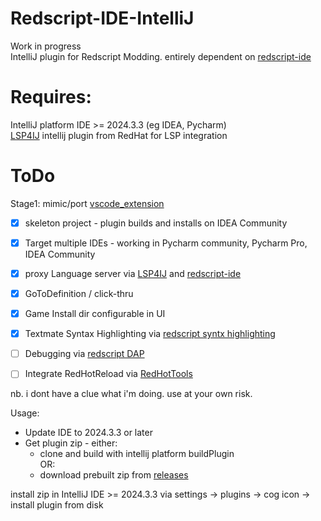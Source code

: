 # Redscript-IDE-IntelliJ

<!-- Plugin description -->
Work in progress   
IntelliJ plugin for Redscript Modding. entirely dependent on [redscript-ide](https://github.com/jac3km4/redscript-ide)
<!-- Plugin description end -->

# Requires:
IntelliJ platform IDE  >= 2024.3.3 (eg IDEA, Pycharm)  
[LSP4IJ](https://github.com/redhat-developer/lsp4ij) intellij plugin from RedHat for LSP integration

# ToDo

Stage1: mimic/port [vscode_extension](https://github.com/jac3km4/redscript-ide-vscode?tab=readme-ov-file)

- [x] skeleton project - plugin builds and installs on IDEA Community
- [x] Target multiple IDEs - working in Pycharm community, Pycharm Pro, IDEA Community
- [x] proxy Language server via [LSP4IJ](https://github.com/redhat-developer/lsp4ij) and [redscript-ide](https://github.com/jac3km4/redscript-ide)
- [x] GoToDefinition / click-thru
- [x] Game Install dir configurable in UI
- [x] Textmate Syntax Highlighting via [redscript syntx highlighting](https://github.com/jackhumbert/redscript-syntax-highlighting)
- [ ] Debugging via [redscript DAP](https://github.com/jac3km4/redscript-dap)
- [ ] Integrate  RedHotReload via [RedHotTools](https://github.com/psiberx/cp2077-red-hot-tools)


nb. i dont have a clue what i'm doing. use at your own risk.

Usage:
- Update IDE to 2024.3.3 or later
- Get plugin zip - either:
    - clone and build with intellij platform buildPlugin  
      OR:
    - download prebuilt zip from [releases](https://github.com/pawrequest/redscript-intellij/releases)

install zip in IntelliJ IDE >= 2024.3.3 via settings -> plugins -> cog icon -> install plugin from disk  

